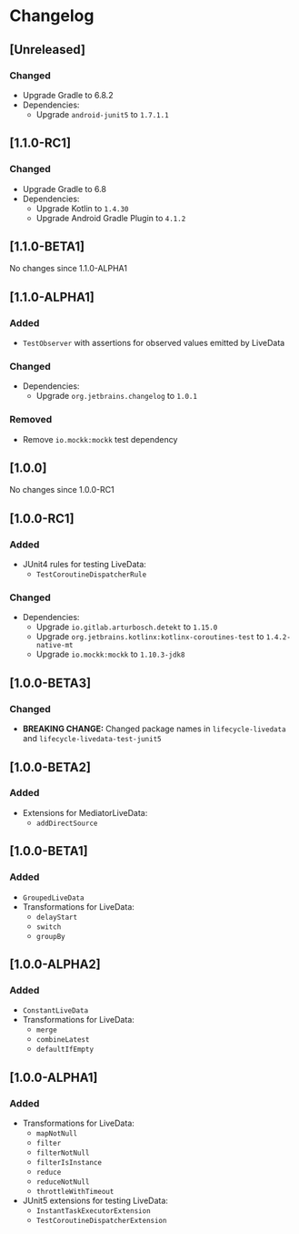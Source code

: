 # Changelog

## [Unreleased]
### Changed
- Upgrade Gradle to 6.8.2
- Dependencies:
  - Upgrade `android-junit5` to `1.7.1.1`

## [1.1.0-RC1]
### Changed
- Upgrade Gradle to 6.8
- Dependencies:
  - Upgrade Kotlin to `1.4.30`
  - Upgrade Android Gradle Plugin to `4.1.2`

## [1.1.0-BETA1]
No changes since 1.1.0-ALPHA1

## [1.1.0-ALPHA1]
### Added
- `TestObserver` with assertions for observed values emitted by LiveData

### Changed
- Dependencies:
  - Upgrade `org.jetbrains.changelog` to `1.0.1`

### Removed
- Remove `io.mockk:mockk` test dependency

## [1.0.0]
No changes since 1.0.0-RC1

## [1.0.0-RC1]
### Added
- JUnit4 rules for testing LiveData:
  - `TestCoroutineDispatcherRule`

### Changed
- Dependencies:
  - Upgrade `io.gitlab.arturbosch.detekt` to `1.15.0`
  - Upgrade `org.jetbrains.kotlinx:kotlinx-coroutines-test` to `1.4.2-native-mt`
  - Upgrade `io.mockk:mockk` to `1.10.3-jdk8`

## [1.0.0-BETA3]
### Changed
- **BREAKING CHANGE:** Changed package names in `lifecycle-livedata` and `lifecycle-livedata-test-junit5`

## [1.0.0-BETA2]
### Added
- Extensions for MediatorLiveData:
  - `addDirectSource`

## [1.0.0-BETA1]
### Added
- `GroupedLiveData`
- Transformations for LiveData:
  - `delayStart`
  - `switch`
  - `groupBy`

## [1.0.0-ALPHA2]
### Added
- `ConstantLiveData`
- Transformations for LiveData:
  - `merge`
  - `combineLatest`
  - `defaultIfEmpty`

## [1.0.0-ALPHA1]
### Added
- Transformations for LiveData:
  - `mapNotNull`
  - `filter`
  - `filterNotNull`
  - `filterIsInstance`
  - `reduce`
  - `reduceNotNull`
  - `throttleWithTimeout`
- JUnit5 extensions for testing LiveData:
  - `InstantTaskExecutorExtension`
  - `TestCoroutineDispatcherExtension`
